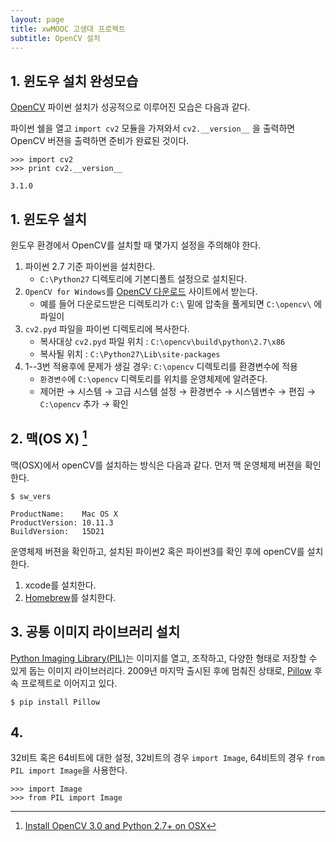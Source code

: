 ```yaml
---
layout: page
title: xwMOOC 고생대 프로젝트
subtitle: OpenCV 설치
---
```



## 1. 윈도우 설치 완성모습

[OpenCV](http://opencv.org/) 파이썬 설치가 성공적으로 이루어진 모습은 다음과 같다.

파이썬 쉘을 열고 `import cv2` 모듈을 가져와서 `cv2.__version__` 을 출력하면 OpenCV 버젼을 출력하면 준비가 완료된 것이다.

~~~ {.python}
>>> import cv2
>>> print cv2.__version__
~~~

~~~ {.output}
3.1.0
~~~

## 1. 윈도우 설치

윈도우 환경에서 OpenCV를 설치할 때 몇가지 설정을 주의해야 한다.

1. 파이썬 2.7 기준 파이썬을 설치한다. 
    * `C:\Python27` 디렉토리에 기본디폴트 설정으로 설치된다.
2. `OpenCV for Windows`를 [OpenCV 다운로드](http://opencv.org/downloads.html) 사이트에서 받는다.
    * 예를 들어 다운로드받은 디렉토리가 `C:\` 밑에 압축을 풀게되면 `C:\opencv\` 에 파일이 
3. `cv2.pyd` 파일을 파이썬 디렉토리에 복사한다.
    * 복사대상 `cv2.pyd` 파일 위치 : `C:\opencv\build\python\2.7\x86`
    * 복사될 위치 : `C:\Python27\Lib\site-packages`
4. 1--3번 적용후에 문제가 생길 경우: `C:\opencv` 디렉토리를 환경변수에 적용
    * `환경변수`에 `C:\opencv` 디렉토리를 위치를 운영체제에 알려준다.
    * 제어판 &rarr; 시스템 &rarr; 고급 시스템 설정 &rarr; 환경변수 &rarr; 시스템변수 &rarr; 편집 &rarr; `C:\opencv` 추가 &rarr; 확인

## 2. 맥(OS X) [^mac-opencv]

[^mac-opencv]: [Install OpenCV 3.0 and Python 2.7+ on OSX](http://www.pyimagesearch.com/2015/06/15/install-opencv-3-0-and-python-2-7-on-osx/)

맥(OSX)에서 openCV를 설치하는 방식은 다음과 같다. 먼저 맥 운영체제 버젼을 확인한다.

~~~ {.shell}
$ sw_vers
~~~ 

~~~ {.output}
ProductName:	Mac OS X
ProductVersion:	10.11.3
BuildVersion:	15D21
~~~

운영체제 버젼을 확인하고, 설치된 파이썬2 혹은 파이썬3를 확인 후에 openCV를 설치한다.

1. xcode를 설치한다.
1. [Homebrew](http://brew.sh)를 설치한다.


## 3. 공통 이미지 라이브러리 설치

[Python Imaging Library(PIL)](https://en.wikipedia.org/wiki/Python_Imaging_Library)는 이미지를 열고, 조작하고, 다양한 형태로 저장할 수 있게 돕는 이미지 라이브러리다. 2009년 마지막 출시된 후에 멈춰진 상태로, [Pillow](http://python-pillow.org/) 후속 프로젝트로 이어지고 있다.

~~~ {.python}
$ pip install Pillow
~~~

## 4. 

32비트 혹은 64비트에 대한 설정, 32비트의 경우 `import Image`, 64비트의 경우 `from PIL import Image`을 사용한다.

~~~ {.python}
>>> import Image
>>> from PIL import Image
~~~
